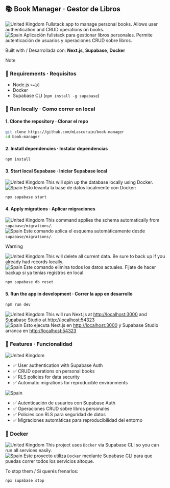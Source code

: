 ## 📚 Book Manager · Gestor de Libros

![United Kingdom](https://raw.githubusercontent.com/stevenrskelton/flag-icon/master/png/16/country-4x3/gb.png "United Kingdom") Fullstack app to manage personal books. Allows user authentication and CRUD operations on books.  
![Spain](https://raw.githubusercontent.com/stevenrskelton/flag-icon/master/png/16/country-4x3/es.png "Spain") Aplicación fullstack para gestionar libros personales. Permite autenticación de usuarios y operaciones CRUD sobre libros.

Built with / Desarrollada con: **Next.js**, **Supabase**, **Docker**


> [!NOTE]  
> ### 🚧 Requirements · Requisitos
> 
> - Node.js `>=18`  
> - Docker  
> - Supabase CLI (`npm install -g supabase`)  


### 📁 Run locally · Como correr en local

#### 1. Clone the repository · Clonar el repo

```bash
git clone https://github.com/mLascurain/book-manager
cd book-manager
```

#### 2. Install dependencies · Instalar dependencias

```bash
npm install
```

#### 3. Start local Supabase · Iniciar Supabase local

![United Kingdom](https://raw.githubusercontent.com/stevenrskelton/flag-icon/master/png/16/country-4x3/gb.png "United Kingdom") This will spin up the database locally using Docker.  
![Spain](https://raw.githubusercontent.com/stevenrskelton/flag-icon/master/png/16/country-4x3/es.png "Spain") Esto levanta la base de datos localmente con Docker:

```bash
npx supabase start
```

#### 4. Apply migrations · Aplicar migraciones

![United Kingdom](https://raw.githubusercontent.com/stevenrskelton/flag-icon/master/png/16/country-4x3/gb.png "United Kingdom") This command applies the schema automatically from `supabase/migrations/`.  
![Spain](https://raw.githubusercontent.com/stevenrskelton/flag-icon/master/png/16/country-4x3/es.png "Spain") Este comando aplica el esquema automáticamente desde `supabase/migrations/`.

> [!WARNING]  
> ![United Kingdom](https://raw.githubusercontent.com/stevenrskelton/flag-icon/master/png/16/country-4x3/gb.png "United Kingdom") This will delete all current data. Be sure to back up if you already had records locally.</br>
> ![Spain](https://raw.githubusercontent.com/stevenrskelton/flag-icon/master/png/16/country-4x3/es.png "Spain") Este comando elimina todos los datos actuales. Fijate de hacer backup si ya tenías registros en local.

```bash
npx supabase db reset
```

#### 5. Run the app in development · Correr la app en desarrollo

```bash
npm run dev
```

![United Kingdom](https://raw.githubusercontent.com/stevenrskelton/flag-icon/master/png/16/country-4x3/gb.png "United Kingdom") This will run Next.js at [http://localhost:3000](http://localhost:3000) and Supabase Studio at [http://localhost:54323](http://localhost:54323)  
![Spain](https://raw.githubusercontent.com/stevenrskelton/flag-icon/master/png/16/country-4x3/es.png "Spain") Esto ejecuta Next.js en [http://localhost:3000](http://localhost:3000) y Supabase Studio arranca en [http://localhost:54323](http://localhost:54323)

### 🧪 Features · Funcionalidad

 ![United Kingdom](https://raw.githubusercontent.com/stevenrskelton/flag-icon/master/png/16/country-4x3/gb.png "United Kingdom")
- ✅ User authentication with Supabase Auth
- ✅ CRUD operations on personal books
- ✅ RLS policies for data security
- ✅ Automatic migrations for reproducible environments</br>


 ![Spain](https://raw.githubusercontent.com/stevenrskelton/flag-icon/master/png/16/country-4x3/es.png "Spain")
- ✅  Autenticación de usuarios con Supabase Auth
- ✅  Operaciones CRUD sobre libros personales  
- ✅  Policies con RLS para seguridad de datos 
- ✅  Migraciones automáticas para reproducibilidad del entorno


### 🐳 Docker

![United Kingdom](https://raw.githubusercontent.com/stevenrskelton/flag-icon/master/png/16/country-4x3/gb.png "United Kingdom") This project uses `Docker` via Supabase CLI so you can run all services easily.  
![Spain](https://raw.githubusercontent.com/stevenrskelton/flag-icon/master/png/16/country-4x3/es.png "Spain") Este proyecto utiliza `Docker` mediante Supabase CLI para que puedas correr todos los servicios altoque.

To stop them / Si querés frenarlos:

```bash
npx supabase stop
```
